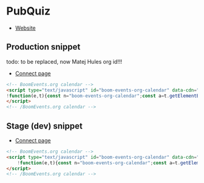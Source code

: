 # PubQuiz

- [Website](https://www.pubquiz.cz/)

## Production snippet

todo: to be replaced, now Matej Hules org id!!!

- [Connect page](https://connect.boomevents.org/cs/organizer/8f0e49eb-9416-4de9-a878-488e4665d682)

```html
<!-- BoomEvents.org calendar -->
<script type="text/javascript" id="boom-events-org-calendar" data-cdn="https://landsman.github.io/boom-widget-calendar/" data-id="8f0e49eb-9416-4de9-a878-488e4665d682">
!function(e,t){const n="boom-events-org-calendar";const a=t.getElementById(n),o=t.createElement("script"),c=new Date,r=Math.floor(c.getTime()/1e3);o.async=!0,o.id=n+"__loader-"+"js";const s=a.getAttribute("data-cdn");var d;o.src=((d=s).endsWith("/")?d.slice(0,-1):d)+"/api/loader.min.js?v="+r,a.after(o)}(window,document);
</script>
<!-- /BoomEvents.org calendar -->
```

## Stage (dev) snippet

- [Connect page](https://connect.boomevents.dev/cs/organizer/46ca6cbc-7394-4efc-a270-63e43ceb1d4c)


```html
<!-- BoomEvents.org calendar -->
<script type="text/javascript" id="boom-events-org-calendar" data-cdn="https://landsman.github.io/boom-widget-calendar/" data-id="46ca6cbc-7394-4efc-a270-63e43ceb1d4c" data-prod="false">
    !function(e,t){const n="boom-events-org-calendar";const a=t.getElementById(n),o=t.createElement("script"),c=new Date,r=Math.floor(c.getTime()/1e3);o.async=!0,o.id=n+"__loader-"+"js";const s=a.getAttribute("data-cdn");var d;o.src=((d=s).endsWith("/")?d.slice(0,-1):d)+"/api/loader.min.js?v="+r,a.after(o)}(window,document);
</script>
<!-- /BoomEvents.org calendar -->
```
